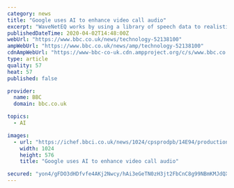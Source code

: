 ```yaml
---
category: news
title: "Google uses AI to enhance video call audio"
excerpt: "WaveNetEQ works by using a library of speech data to realistically continue short segments of conversations. The AI is trained to produce mostly syllable sounds, and can fill gaps of up to 120 milliseconds. It comes as the use of video calls has become increasingly important during the corornavirus crisis. When making a call over the internet ..."
publishedDateTime: 2020-04-02T14:48:00Z
webUrl: "https://www.bbc.co.uk/news/technology-52138100"
ampWebUrl: "https://www.bbc.co.uk/news/amp/technology-52138100"
cdnAmpWebUrl: "https://www-bbc-co-uk.cdn.ampproject.org/c/s/www.bbc.co.uk/news/amp/technology-52138100"
type: article
quality: 57
heat: 57
published: false

provider:
  name: BBC
  domain: bbc.co.uk

topics:
  - AI

images:
  - url: "https://ichef.bbci.co.uk/news/1024/cpsprodpb/14E94/production/_111525658_whatsubject.jpg"
    width: 1024
    height: 576
    title: "Google uses AI to enhance video call audio"

secured: "yon4/gFDO3dHDfvfe4AKj2Nwcy/hAi3eGeTN0zH3jt2FbCnC8g99NBmKMJdQXJIML10LB/gdScBGF4SMNP7FLVsvM8O7S20a8Nz650mzW8PoAR7SROqpzGU/ft0ozeI+JyyOOv3QpEACaK2Q6vrIzBcbMwE9Sdp/b5Tnn6cEuPMO4RRrS/WBiZgGL0tBJjS+GqB9ixrCYFBGszFOcSBhOkYMYqv+GV5Mip68mnlNwfmTqU5kJ80wZJ5GOKQJ85KOswWIKox+oj2aphLCtUQwqK8XU2Jn+C4ZfYaK9kEqU3AstWO3QXH1L+k3DrFNTB8L;4W3NdCRR3ZVDVyHfTN1NHw=="
---
```


